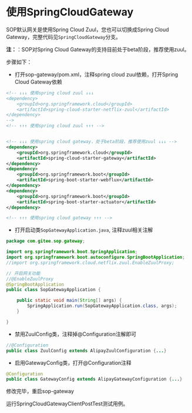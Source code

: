 # 使用SpringCloudGateway

SOP默认网关是使用Spring Cloud Zuul，您也可以切换成Spring Cloud Gateway，完整代码见`SpringCloudGateway`分支。

**注：**：SOP对Spring Cloud Gateway的支持目前处于beta阶段，推荐使用zuul。

步骤如下：

- 打开sop-gateway/pom.xml，注释spring cloud zuul依赖，打开Spring Cloud Gateway依赖

```xml
<!-- ↓↓↓ 使用spring cloud zuul ↓↓↓
<dependency>
    <groupId>org.springframework.cloud</groupId>
    <artifactId>spring-cloud-starter-netflix-zuul</artifactId>
</dependency>
-->
<!-- ↑↑↑ 使用spring cloud zuul ↑↑↑ -->


<!-- ↓↓↓ 使用spring cloud gateway，处于beta阶段，推荐使用zuul ↓↓↓ -->
<dependency>
    <groupId>org.springframework.cloud</groupId>
    <artifactId>spring-cloud-starter-gateway</artifactId>
</dependency>
<dependency>
    <groupId>org.springframework.boot</groupId>
    <artifactId>spring-boot-starter-webflux</artifactId>
</dependency>
<dependency>
    <groupId>org.springframework.boot</groupId>
    <artifactId>spring-boot-starter-actuator</artifactId>
</dependency>

<!-- ↑↑↑ 使用spring cloud gateway ↑↑↑ -->
```

- 打开启动类`SopGatewayApplication.java`, 注释zuul相关注解

```java
package com.gitee.sop.gateway;

import org.springframework.boot.SpringApplication;
import org.springframework.boot.autoconfigure.SpringBootApplication;
//import org.springframework.cloud.netflix.zuul.EnableZuulProxy;

// 开启网关功能
//@EnableZuulProxy
@SpringBootApplication
public class SopGatewayApplication {

    public static void main(String[] args) {
        SpringApplication.run(SopGatewayApplication.class, args);
    }

}
```

- 禁用ZuulConfig类，注释掉@Configuration注解即可

```java
//@Configuration
public class ZuulConfig extends AlipayZuulConfiguration {...}
```

- 启用GatewayConfig类，打开@Configuration注释

```java
@Configuration
public class GatewayConfig extends AlipayGatewayConfiguration {...}
```

修改完毕，重启sop-gateway

运行SpringCloudGatewayClientPostTest测试用例。